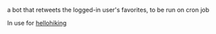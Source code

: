 a bot that retweets the logged-in user's favorites, to be run on cron job

In use for <a href = "https://twitter.com/hellohiking">hellohiking</a>
